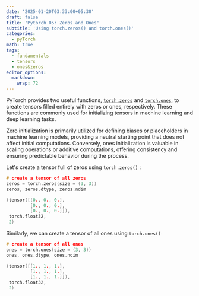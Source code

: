 ```yaml
---
date: '2025-01-20T03:33:00+05:30'
draft: false
title: 'Pytorch 05: Zeros and Ones'
subtitle: 'Using torch.zeros() and torch.ones()'
categories:
  - pyTorch
math: true
tags:
  - fundamentals
  - tensors
  - ones&zeros
editor_options: 
  markdown: 
    wrap: 72
---
```


PyTorch provides two useful functions, [`torch.zeros`](https://pytorch.org/docs/stable/generated/torch.zeros.html) and [`torch.ones`](https://pytorch.org/docs/stable/generated/torch.ones.html), to create tensors filled entirely with zeros or ones, respectively. These functions are commonly used for initializing tensors in machine learning and deep learning tasks.

Zero initialization is primarily utilized for defining biases or placeholders in machine learning models, providing a neutral starting point that does not affect initial computations. Conversely, ones initialization is valuable in scaling operations or additive computations, offering consistency and ensuring predictable behavior during the process.

Let's create a tensor full of zeros using `torch.zeros()` :
```c
# create a tensor of all zeros
zeros = torch.zeros(size = (3, 3))
zeros, zeros.dtype, zeros.ndim
```
```c
(tensor([[0., 0., 0.],
         [0., 0., 0.],
         [0., 0., 0.]]),
 torch.float32,
 2)
```

Similarly, we can create a tensor of all ones using `torch.ones()`

```c
# create a tensor of all ones
ones = torch.ones(size = (3, 3))
ones, ones.dtype, ones.ndim
```
```c
(tensor([[1., 1., 1.],
         [1., 1., 1.],
         [1., 1., 1.]]),
 torch.float32,
 2)
```